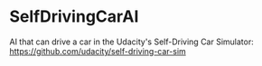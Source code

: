 # SelfDrivingCarAI
AI that can drive a car in the Udacity's Self-Driving Car Simulator: https://github.com/udacity/self-driving-car-sim

